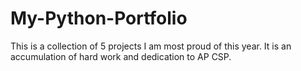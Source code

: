 # My-Python-Portfolio
This is a collection of 5 projects I am most proud of this year. It is an accumulation of hard work and dedication to AP CSP.
